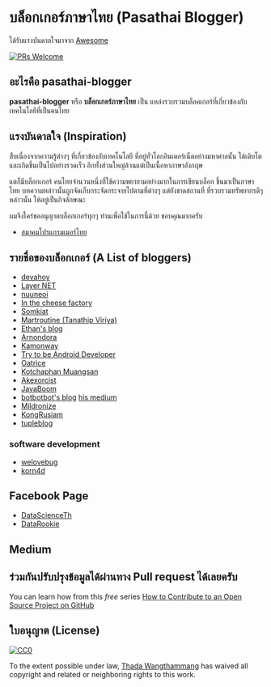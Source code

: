 # บล็อกเกอร์ภาษาไทย (Pasathai Blogger)
ได้รับแรงบันดาลใจมาจาก [Awesome](https://github.com/sindresorhus/awesome)

[![PRs Welcome](https://img.shields.io/badge/PRs-welcome-brightgreen.svg?style=flat-square)](http://makeapullrequest.com)

## อะไรคือ pasathai-blogger
**pasathai-blogger** หรือ **บล็อกเกอร์ภาษาไทย** เป็น แหล่งรวบรวมบล็อคเกอร์ที่เกี่ยวข้องกับเทคโนโลยีที่เป็นคนไทย

## แรงบันดาลใจ (Inspiration)
สืบเนื่องจากความรู้ต่างๆ ที่เกี่ยวข้องกับเทคโนโลยี ที่อยู่ทั่วโลกอินเตอร์เน็ตอย่างมหาศาลนั้น ได้เติบโตและเกิดขึ้นเป็นไปอย่างรวดเร็ว อีกทั้งส่วนใหญ่ล้วนแต่เป็นเนื้อหาภาษาอังกฤษ

แตก็มีบล็อกเกอร์ คนไทยจำนวนหนึ่งที่ใช้ความพยายามอย่างมากในการเขียนบล็อก ขึ้นมาเป็นภาษาไทย บทความหล่าวนั้นถูกจัดเก็บกระจัดกระจายไปตามที่ต่างๆ แต่ยังขาดสถานที่ ที่รวบรวมทรัพยากรดีๆ หล่าวนั้น ให้อยู่เป็นกิจลักษณะ

ผมจึงใคร่ขออนุญาตบล็อกเกอร์ทุกๆ ท่านเพื่อใช้ในการนี้ด้วย ขอบคุณมากครับ

- [สมาคมโปรแกรมเมอร์ไทย](https://thaiprogrammer.org)

## รายชื่อของบล็อกเกอร์ (A List of bloggers)

- [devahoy](http://devahoy.com/)
- [Layer NET](http://www.layer-net.com/)
- [nuuneoi](https://nuuneoi.com/)
- [In the cheese factory](https://inthecheesefactory.com)
- [Somkiat](http://www.somkiat.cc/)
- [Martroutine (Tanathip Viriya)](http://blog.martroutine.com/)
- [Ethan's blog](http://www.artit-k.com/)
- [Arnondora](https://www.arnondora.in.th/)
- [Kamonway](http://www.kamonway.com/)
- [Try to be Android Developer](http://www.trydroid.com/)
- [Oatrice](https://oatrice.wordpress.com/)
- [Kotchaphan Muangsan](https://medium.com/@werockstar)
- [Akexorcist](http://www.akexorcist.com/)
- [JavaBoom](https://javaboom.wordpress.com/)
- [botbotbot's blog](http://dev.im-bot.com/) [his medium](https://medium.com/@ibot.out)
- [Mildronize](http://dev.mildronize.com)
- [KongRusiam](http://kongruksiamblogger.blogspot.com)
- [tupleblog](https://tupleblog.github.io)

### software development
- [welovebug](https://welovebug.com)
- [korn4d](https://korn4d.com)


## Facebook Page
- [DataScienceTh](https://www.facebook.com/DataScienceTh/)
- [DataRookie](https://www.facebook.com/datarockie/)

## Medium


## ร่วมกันปรับปรุงข้อมูลได้ผ่านทาง Pull request ได้เลยครับ
You can learn how from this *free* series [How to Contribute to an Open Source Project on GitHub](https://egghead.io/series/how-to-contribute-to-an-open-source-project-on-github)

## ใบอนุญาต (License)
[![CC0](http://mirrors.creativecommons.org/presskit/buttons/88x31/svg/cc-zero.svg)](https://creativecommons.org/publicdomain/zero/1.0/)

To the extent possible under law, [Thada Wangthammang](http://dev.mildronize.com) has waived all copyright and related or neighboring rights to this work.
